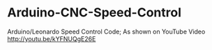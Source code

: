 # Arduino-CNC-Speed-Control
Arduino/Leonardo Speed Control Code; As shown on YouTube Video http://youtu.be/kYFNUQgE26E 
